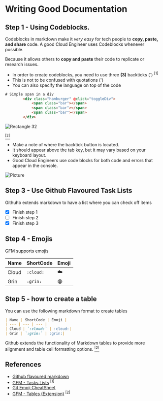 # Writing Good Documentation

## Step 1 - Using Codeblocks.

Codeblocks in markdown make it *very easy* for tech people to **copy, paste, and share**  code. A good Cloud Engineer uses Codeblocks whenever possible.

Because it allows others to __copy and paste__ their code to replicate or research issues.

- In order to create codeblocks, you need to use three **(3)** backticks (`)  <sup> [1]</sup>
- This is not to be confused with quotations (')
- You can also specify the language on top of the code

``` html
# Simple span in a div
        <div class="hamburger" @click="toggleDiv">
            <span class="bar"></span>
            <span class="bar"></span>
            <span class="bar"></span>
        </div>

```

![Rectangle 32](https://github.com/mercy299/github-docs-example/assets/44053861/2e88b038-7a13-4a2f-9ea6-e13864fdb546)

[<sup>[2]</sup>](#references)

- Make a note of where the backtick button is located. 
- It should appear above the tab key, but it may vary based on your keyboard layout.
- Good Cloud Engineers use code blocks for both code and errors that appear in the console.

![Picture](assets/Rectangle32.jpg)

## Step 3 - Use Github Flavoured Task Lists

Githuhb extends markdown to have a list where you can check off items 

- [x] Finish step 1
- [ ] Finish step 2
- [x] Finish step 3

## Step 4 - Emojis

GFM supports emojis

| Name | ShortCode | Emoji |
| --- | --- | --- |
| Cloud | `:cloud:` | :cloud:| 
| Grin | `:grin:` | :grin:|


## Step 5 - how to create a table 

You can use the following markdown format to create tables
```markdown
| Name | ShortCode | Emoji |
| --- | --- | --- |
| Cloud | `:cloud:` | :cloud:| 
| Grin | `:grin:` | :grin:|

```
Github extends the functionality of Markdown tables to provide more alignment and table cell formatting options. [<sup>[2]</sup>](#references)

## References
- [Github flavoured markdown](https://github.github.com/gfm/)
- [GFM - Tasks Lists](https://github.github.com/gfm/#task-list-items-extension-) <sup>[1]</sup>
- [Git Emoji CheatSheet](https://github.com/ikatyang/emoji-cheat-sheet/blob/master/README.md)
- [GFM - Tables (Extension)](https://github.github.com/gfm/#tables-extension-) <sup>[2]</sup>
